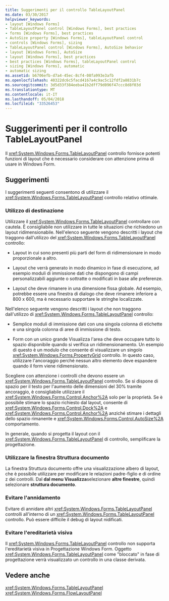 ```yaml
---
title: Suggerimenti per il controllo TableLayoutPanel
ms.date: 03/30/2017
helpviewer_keywords:
- layout [Windows Forms]
- TableLayoutPanel control [Windows Forms], best practices
- forms [Windows Forms], best practices
- AutoSize property [Windows Forms], tableLayoutPanel control
- controls [Windows Forms], sizing
- TableLayoutPanel control [Windows Forms], AutoSize behavior
- layout [Windows Forms], AutoSize
- layout [Windows Forms], best practices
- best practices [Windows Forms], tableLayoutPanel control
- sizing [Windows Forms], automatic
- automatic sizing
ms.assetid: b6706efb-d7a4-45ec-8cf4-08fa993e3afb
ms.openlocfilehash: 40322dc6c5facd4167a4c9ac5c12fdf2a8831b7c
ms.sourcegitcommit: 3d5d33f384eeba41b2dff79d096f47ccc8d8f03d
ms.translationtype: MT
ms.contentlocale: it-IT
ms.lasthandoff: 05/04/2018
ms.locfileid: "33526453"
---
```

# <a name="best-practices-for-the-tablelayoutpanel-control"></a>Suggerimenti per il controllo TableLayoutPanel
Il <xref:System.Windows.Forms.TableLayoutPanel> controllo fornisce potenti funzioni di layout che è necessario considerare con attenzione prima di usare in Windows Form.  
  
## <a name="recommendations"></a>Suggerimenti  
 I suggerimenti seguenti consentono di utilizzare il <xref:System.Windows.Forms.TableLayoutPanel> controllo relativo ottimale.  
  
### <a name="targeted-use"></a>Utilizzo di destinazione  
 Utilizzare il <xref:System.Windows.Forms.TableLayoutPanel> controllare con cautela. È consigliabile non utilizzare in tutte le situazioni che richiedono un layout ridimensionabile. Nell'elenco seguente vengono descritti i layout che traggono dall'utilizzo del <xref:System.Windows.Forms.TableLayoutPanel> controllo:  
  
-   Layout in cui sono presenti più parti del form di ridimensionare in modo proporzionale a altro.  
  
-   Layout che verrà generato in modo dinamico in fase di esecuzione, ad esempio moduli di immissione dati che dispongono di campi personalizzabili aggiunte o sottratte o modificati in base alle preferenze.  
  
-   Layout che deve rimanere in una dimensione fissa globale. Ad esempio, potrebbe essere una finestra di dialogo che deve rimanere inferiore a 800 x 600, ma è necessario supportare le stringhe localizzate.  
  
 Nell'elenco seguente vengono descritti i layout che non traggono dall'utilizzo di <xref:System.Windows.Forms.TableLayoutPanel> controllo:  
  
-   Semplice moduli di immissione dati con una singola colonna di etichette e una singola colonna di aree di immissione di testo.  
  
-   Form con un unico grande Visualizza l'area che deve occupare tutto lo spazio disponibile quando si verifica un ridimensionamento. Un esempio di questo è un modulo che consente di visualizzare un singolo <xref:System.Windows.Forms.PropertyGrid> controllo. In questo caso, utilizzare l'ancoraggio perché nessun altro elemento deve espandere quando il form viene ridimensionato.  
  
 Scegliere con attenzione i controlli che devono essere un <xref:System.Windows.Forms.TableLayoutPanel> controllo. Se si dispone di spazio per il testo per l'aumento delle dimensioni del 30% tramite ancoraggio, è consigliabile utilizzare il <xref:System.Windows.Forms.Control.Anchor%2A> solo per la proprietà. Se è possibile stimare lo spazio richiesto dal layout, consente di <xref:System.Windows.Forms.Control.Dock%2A> e <xref:System.Windows.Forms.Control.Anchor%2A> anziché stimare i dettagli dello spazio rimanente e <xref:System.Windows.Forms.Control.AutoSize%2A> comportamento.  
  
 In generale, quando si progetta il layout con il <xref:System.Windows.Forms.TableLayoutPanel> di controllo, semplificare la progettazione.  
  
### <a name="use-the-document-outline-window"></a>Utilizzare la finestra Struttura documento  
 La finestra Struttura documento offre una visualizzazione albero di layout, che è possibile utilizzare per modificare le relazioni padre-figlio e di ordine z dei controlli. Dal **dal menu Visualizza**selezionare **altre finestre**, quindi selezionare **struttura documento**.  
  
### <a name="avoid-nesting"></a>Evitare l'annidamento  
 Evitare di annidare altri <xref:System.Windows.Forms.TableLayoutPanel> controlli all'interno di un <xref:System.Windows.Forms.TableLayoutPanel> controllo. Può essere difficile il debug di layout nidificati.  
  
### <a name="avoid-visual-inheritance"></a>Evitare l'ereditarietà visiva  
 Il <xref:System.Windows.Forms.TableLayoutPanel> controllo non supporta l'ereditarietà visiva in Progettazione Windows Form. Oggetto <xref:System.Windows.Forms.TableLayoutPanel> come "bloccato" in fase di progettazione verrà visualizzato un controllo in una classe derivata.  
  
## <a name="see-also"></a>Vedere anche  
 <xref:System.Windows.Forms.TableLayoutPanel>  
 <xref:System.Windows.Forms.FlowLayoutPanel>
